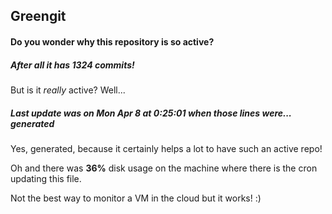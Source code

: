 ## Greengit

#### Do you wonder why this repository is so active?

##### After all it has 1324 commits!

But is it *really* active? Well...

##### Last update was on Mon Apr 8 at 0:25:01 when those lines were... generated

Yes, generated, because it certainly helps a lot to have such an active repo!

Oh and there was **36%** disk usage on the machine
where there is the cron updating this file.

Not the best way to monitor a VM in the cloud but it works! :)
